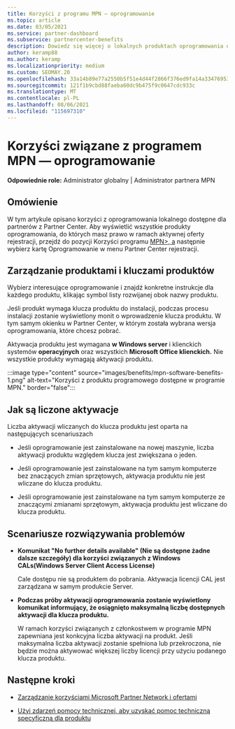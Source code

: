 ```yaml
---
title: Korzyści z programu MPN — oprogramowanie
ms.topic: article
ms.date: 03/05/2021
ms.service: partner-dashboard
ms.subservice: partnercenter-benefits
description: Dowiedz się więcej o lokalnych produktach oprogramowania oferowanych jako Microsoft Partner Network (MPN)
author: keramp88
ms.author: keramp
ms.localizationpriority: medium
ms.custom: SEOMAY.20
ms.openlocfilehash: 33a14b89e77a2550b5f51e4d44f2866f376ed9fa14a334769530f45a5c6ab873
ms.sourcegitcommit: 121f1b9cbd88faeba60dc9b475f9c0647cdc933c
ms.translationtype: MT
ms.contentlocale: pl-PL
ms.lasthandoff: 08/06/2021
ms.locfileid: "115697310"
---
```

# <a name="mpn-benefits---software"></a>Korzyści związane z programem MPN — oprogramowanie

**Odpowiednie role:** Administrator globalny | Administrator partnera MPN

## <a name="overview"></a>Omówienie

W tym artykule opisano korzyści z oprogramowania lokalnego dostępne dla partnerów z Partner Center. Aby wyświetlić wszystkie produkty oprogramowania, do których masz prawo w ramach aktywnej oferty rejestracji, przejdź do pozycji Korzyści programu  [MPN>, a](https://partner.microsoft.com/dashboard/mpn/membership/benefits/software) następnie wybierz kartę Oprogramowanie w menu Partner Center rejestracji.  

## <a name="manage-software-products-and-product-keys"></a>Zarządzanie produktami i kluczami produktów

Wybierz interesujące oprogramowanie i znajdź konkretne instrukcje dla każdego produktu, klikając symbol listy rozwijanej obok nazwy produktu.

Jeśli produkt wymaga klucza produktu do instalacji, podczas procesu instalacji zostanie wyświetlony monit o wprowadzenie klucza produktu. W tym samym okienku w Partner Center, w którym została wybrana wersja oprogramowania, które chcesz pobrać.

Aktywacja produktu jest wymagana **w Windows server** i klienckich systemów **operacyjnych** oraz wszystkich **Microsoft Office klienckich.** Nie wszystkie produkty wymagają aktywacji produktu.

:::image type="content" source="images/benefits/mpn-software-benefits-1.png" alt-text="Korzyści z produktu programowego dostępne w programie MPN." border="false":::

## <a name="how-activations-are-counted"></a>Jak są liczone aktywacje

Liczba aktywacji wliczanych do klucza produktu jest oparta na następujących scenariuszach

- Jeśli oprogramowanie jest zainstalowane na nowej maszynie, liczba aktywacji produktu względem klucza jest zwiększana o jeden.
 
- Jeśli oprogramowanie jest zainstalowane na tym samym komputerze bez znaczących zmian sprzętowych, aktywacja produktu nie jest wliczane do klucza produktu.

- Jeśli oprogramowanie jest zainstalowane na tym samym komputerze ze znaczącymi zmianami sprzętowym, aktywacja produktu jest wliczane do klucza produktu.

## <a name="troubleshooting-scenarios"></a>Scenariusze rozwiązywania problemów

- **Komunikat "No further details available" (Nie są dostępne żadne dalsze szczegóły) dla korzyści związanych z Windows CALs(Windows Server Client Access License)**

    Cale dostępu nie są produktem do pobrania. Aktywacja licencji CAL jest zarządzana w samym produkcie Server.

- **Podczas próby aktywacji oprogramowania zostanie wyświetlony komunikat informujący, że osiągnięto maksymalną liczbę dostępnych aktywacji dla klucza produktu.**

    W ramach korzyści związanych z członkostwem w programie MPN zapewniana jest konkcyjna liczba aktywacji na produkt. Jeśli maksymalna liczba aktywacji zostanie spełniona lub przekroczona, nie będzie można aktywować większej liczby licencji przy użyciu podanego klucza produktu.


 ## <a name="next-steps"></a>Następne kroki

- [Zarządzanie korzyściami Microsoft Partner Network i ofertami](manage-your-partner-network-benefits.md)

- [Użyj zdarzeń pomocy technicznej, aby uzyskać pomoc techniczną specyficzną dla produktu](mpn-benefits-technical-support.md)




